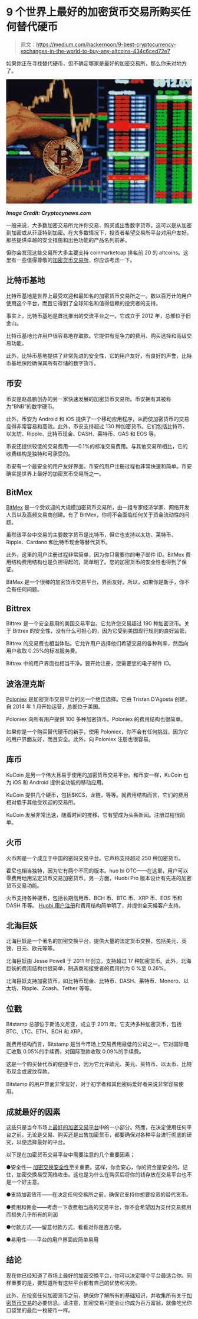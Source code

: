# 9 个世界上最好的加密货币交易所购买任何替代硬币

> 原文：<https://medium.com/hackernoon/9-best-cryptocurrency-exchanges-in-the-world-to-buy-any-altcoins-434c6ced72e7>

如果你正在寻找替代硬币，但不确定哪家是最好的加密交易所，那么你来对地方了。

![](img/f5ab358fccc39f09e05df01a929a404c.png)

***Image Credit: Cryptocynews.com***

一般来说，大多数加密交易所允许你交易、购买或出售数字货币。这可以是从加密到加密或从菲亚特到加密。在大多数情况下，投资者希望交易所平台对用户友好。那些提供卓越的安全措施和出色功能的产品名列前茅。

但你会发现这些交易所大多主要支持 coinmarketcap 排名前 20 的 altcoins。这里有一些值得尊敬的[加密货币交易所](https://www.coinreview.com/best-cryptocurrency-exchange/)，你应该考虑一下。

## **比特币基地**

比特币基地是世界上最受欢迎和最知名的加密货币交易所之一。数以百万计的用户使用这个平台，而且它得到了全球知名和值得信赖的投资者的支持。

事实上，比特币基地是首批推出的交流平台之一。它成立于 2012 年，总部位于旧金山。

比特币基地允许用户很容易地存取款。它提供有竞争力的费用、购买选择和高级交易功能。

此外，比特币基地提供了非常先进的安全性，它的用户友好，有良好的声誉，比特币基地保险确保其所有存储的数字货币。

## **币安**

币安是赵昌鹏创办的另一家快速发展的加密货币交易所。币安拥有其被称为“BNB”的数字硬币。

此外，币安为 Android 和 iOS 提供了一个移动应用程序，从而使加密货币的交易变得非常容易和高效。此外，币安支持超过 130 种加密货币。它们包括比特币、以太坊、Ripple、比特币现金、DASH、莱特币、GAS 和 EOS 等。

币安还提供较低的交易费用——0.1%的标准交易费用。与其他交易所相比，它的收费结构是独特和可承受的。

币安有一个最安全的用户友好界面。币安的用户注册过程也非常快速和简单。币安确实是世界上最好的加密货币交易所之一。

## **BitMex**

[BitMex](https://www.coinreview.com/bitmex-signals/) 是一个受欢迎的大规模加密货币交易所，由一组专家经济学家、网络开发人员以及高频交易商创建。有了 BitMex，你将不会面临任何关于资金流动性的问题。

虽然该平台中交易的主要数字货币是比特币，但它也支持以太坊、莱特币、Ripple、Cardano 和比特币现金等替代货币。

此外，这里的用户注册过程非常简单，因为你只需要你的电子邮件 ID。BitMex 费用结构费用结构也是负担得起的，简单明了。您的加密货币的安全性也得到了保证。

BitMex 是一个很棒的加密货币交易平台，界面友好。所以，如果你是新手，你不会有任何问题。

## **Bittrex**

Bittrex 是一个安全易用的美国交易平台。它允许您交易超过 190 种加密货币。关于 Bittrex 的安全性，没有什么可担心的，因为它受到美国现行规则的良好监管。

Bittrex 的交易费也相当体贴。它允许用户选择他们希望交易的各种利率，然后向用户收取 0.25%的标准服务费。

Bittrex 中的用户界面也相当干净。要开始注册，您需要您的电子邮件 ID。

## **波洛涅克斯**

[Poloniex](https://www.cryptocompare.com/exchanges/poloniex/overview) 是加密货币交易平台的另一个绝佳选择。它由 Tristan D'Agosta 创建，自 2014 年 1 月开始运营，总部位于美国。

Poloniex 向所有用户提供 100 多种加密货币。Poloniex 的费用结构也很简单。

如果你是一个购买替代硬币的新手，使用 Poloniex，你不会有任何挑战，因为它的用户界面友好，而且安全。此外，向 Poloniex 注册也很容易。

## **库币**

KuCoin 是另一个伟大且易于使用的加密货币交易平台。和币安一样，KuCoin 也为 iOS 和 Android 提供全功能的移动应用。

KuCoin 提供几个硬币，包括$KCS，龙链，等等。就费用结构而言，它们的费用相对低于其他受欢迎的交易所。

KuCoin 发展非常迅速，随着时间的推移，它有望成为头条新闻。注册过程很简单。

## **火币**

火币网是一个成立于中国的密码交易平台。它声称支持超过 250 种加密货币。

霍尼也相当独特，因为它有两个不同的版本。huo bi OTC——在这里，用户可以零费用地用法定货币交易加密货币。另一方面，Huobi Pro 版本设计有先进的加密货币交易功能。

火币支持各种硬币，包括长期信用币、BCH 币、BTC 币、XRP 币、EOS 币和 DASH 币等。 [Huobi 用户注册](https://www.huobi.co.kr/en-US/notice/)和费用结构简单明了，并提供全天候客户支持。

## **北海巨妖**

北海巨妖是一个著名的加密交换平台，提供大量的法定货币交换，包括美元、英镑、日元、欧元等等。

北海巨妖由 Jesse Powell 于 2011 年创立，支持超过 17 种加密货币。此外，北海巨妖的费用结构也很简单，制造商和接受者的费用约为 0 %至 0.26%。

北海巨妖支持加密货币，如比特币现金、比特币、DASH、莱特币、Monero、以太坊、Ripple、Zcash、Tether 等等。

## **位戳**

Bitstamp 总部位于斯洛文尼亚，成立于 2011 年。它支持多种加密货币，包括 BTC、LTC、ETH、BCH 和 XRP。

就费用结构而言，Bitstamp 是当今市场上交易费用最低的公司之一。它对国际电汇收取 0.05%的手续费，对国际取款收取 0.09%的手续费。

这是一个购买替代币的便捷平台，因为它允许欧元、美元、莱特币、以太币、比特币现金或波纹存款。

Bitstamp 的用户界面非常友好，对于初学者和其他密码爱好者来说非常容易使用。

## **成就最好的因素**

这些只是当今市场上[最好的加密交易平台](https://irishtechnews.ie/what-are-crypto-trading-platforms-things-you-should-know-about-crypto-trading-tools/)中的一小部分。然而，在决定使用任何平台之前，无论是交易、购买还是出售加密货币，都要确保对各种平台进行彻底的研究，以便选择最好的平台。

以下是在加密货币交易平台中需要注意的几个重要因素；

●安全性— [加密交换安全性](https://www.coinreview.com/crypto-exchanges-security-concerns/)至关重要。这样，你会安心，你的资金是安全的。记住，加密交换易受网络攻击。这也是为什么在购买后将你的钱存放在交易平台也不是一个好主意。

●支持加密货币——在决定任何交易所之前，确保它支持你想要投资的替代货币。

●费用和佣金——考虑一下收费相当高的交易平台，你不会希望因为支付交易费用而损失几乎所有的利润

●付款方式——留意付款方式，看看对你是否方便。

●易用性——平台的用户界面应简单易用

## **结论**

现在你已经知道了市场上最好的加密交换平台，你可以决定哪个平台最适合你。同样重要的是，要知道所有这些平台都有自己的优势和劣势。

此外，在投资任何加密货币之前，确保你了解所有的基础知识，并收集所有关于[加密货币交易](https://finance.yahoo.com/video/crypto-contraction-worsen-2019-192708916.html)的必要信息。请注意，加密交易可能会让你成为百万富翁，就像吃光你口袋里的最后一枚硬币一样。